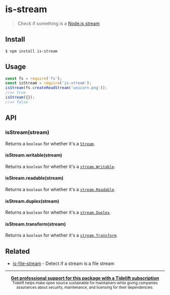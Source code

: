 # is-stream
> Check if something is a [Node.js stream](https://nodejs.org/api/stream.html)
## Install
```
$ npm install is-stream
```
## Usage
```js
const fs = require('fs');
const isStream = require('is-stream');
isStream(fs.createReadStream('unicorn.png'));
//=> true
isStream({});
//=> false
```
## API
### isStream(stream)
Returns a `boolean` for whether it's a [`Stream`](https://nodejs.org/api/stream.html#stream_stream).
#### isStream.writable(stream)
Returns a `boolean` for whether it's a [`stream.Writable`](https://nodejs.org/api/stream.html#stream_class_stream_writable).
#### isStream.readable(stream)
Returns a `boolean` for whether it's a [`stream.Readable`](https://nodejs.org/api/stream.html#stream_class_stream_readable).
#### isStream.duplex(stream)
Returns a `boolean` for whether it's a [`stream.Duplex`](https://nodejs.org/api/stream.html#stream_class_stream_duplex).
#### isStream.transform(stream)
Returns a `boolean` for whether it's a [`stream.Transform`](https://nodejs.org/api/stream.html#stream_class_stream_transform).
## Related
- [is-file-stream](https://github.com/jamestalmage/is-file-stream) - Detect if a stream is a file stream
---
<div align="center">
	<b>
		<a href="https://tidelift.com/subscription/pkg/npm-is-stream?utm_source=npm-is-stream&utm_medium=referral&utm_campaign=readme">Get professional support for this package with a Tidelift subscription</a>
	</b>
	<br>
	<sub>
		Tidelift helps make open source sustainable for maintainers while giving companies<br>assurances about security, maintenance, and licensing for their dependencies.
	</sub>
</div>
